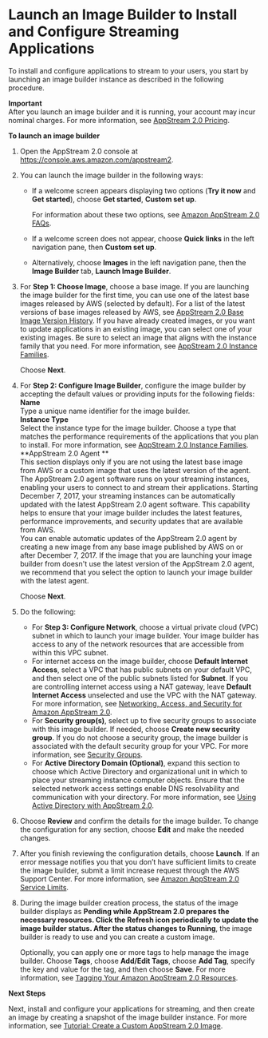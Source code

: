 # Launch an Image Builder to Install and Configure Streaming Applications<a name="tutorial-image-builder-create"></a>

 To install and configure applications to stream to your users, you start by launching an image builder instance as described in the following procedure\.

**Important**  
After you launch an image builder and it is running, your account may incur nominal charges\. For more information, see [AppStream 2\.0 Pricing](https://aws.amazon.com/appstream2/pricing/)\.

**To launch an image builder**

1. Open the AppStream 2\.0 console at [https://console\.aws\.amazon\.com/appstream2](https://console.aws.amazon.com/appstream2)\.

1. You can launch the image builder in the following ways: 
   + If a welcome screen appears displaying two options \(**Try it now** and **Get started**\), choose **Get started**, **Custom set up**\. 

     For information about these two options, see [Amazon AppStream 2\.0 FAQs](https://aws.amazon.com/appstream2/faqs/)\.
   + If a welcome screen does not appear, choose **Quick links** in the left navigation pane, then **Custom set up**\. 
   + Alternatively, choose **Images** in the left navigation pane, then the **Image Builder** tab, **Launch Image Builder**\.

1. For **Step 1: Choose Image**, choose a base image\. If you are launching the image builder for the first time, you can use one of the latest base images released by AWS \(selected by default\)\. For a list of the latest versions of base images released by AWS, see [AppStream 2\.0 Base Image Version History](base-image-version-history.md)\. If you have already created images, or you want to update applications in an existing image, you can select one of your existing images\. Be sure to select an image that aligns with the instance family that you need\. For more information, see [AppStream 2\.0 Instance Families](instance-types.md)\.

   Choose **Next**\.

1. For **Step 2: Configure Image Builder**, configure the image builder by accepting the default values or providing inputs for the following fields:   
**Name**  
Type a unique name identifier for the image builder\.  
**Instance Type**  
Select the instance type for the image builder\. Choose a type that matches the performance requirements of the applications that you plan to install\. For more information, see [AppStream 2\.0 Instance Families](instance-types.md)\.  
**AppStream 2\.0 Agent **  
This section displays only if you are not using the latest base image from AWS or a custom image that uses the latest version of the agent\.  
The AppStream 2\.0 agent software runs on your streaming instances, enabling your users to connect to and stream their applications\. Starting December 7, 2017, your streaming instances can be automatically updated with the latest AppStream 2\.0 agent software\. This capability helps to ensure that your image builder includes the latest features, performance improvements, and security updates that are available from AWS\.   
You can enable automatic updates of the AppStream 2\.0 agent by creating a new image from any base image published by AWS on or after December 7, 2017\. If the image that you are launching your image builder from doesn't use the latest version of the AppStream 2\.0 agent, we recommend that you select the option to launch your image builder with the latest agent\. 

   Choose **Next**\.

1. Do the following:
   + For **Step 3: Configure Network**, choose a virtual private cloud \(VPC\) subnet in which to launch your image builder\. Your image builder has access to any of the network resources that are accessible from within this VPC subnet\. 
   + For internet access on the image builder, choose **Default Internet Access**, select a VPC that has public subnets on your default VPC, and then select one of the public subnets listed for **Subnet**\. If you are controlling internet access using a NAT gateway, leave **Default Internet Access** unselected and use the VPC with the NAT gateway\. For more information, see [Networking, Access, and Security for Amazon AppStream 2\.0](managing-network.md)\. 
   + For **Security group\(s\)**, select up to five security groups to associate with this image builder\. If needed, choose **Create new security group**\. If you do not choose a security group, the image builder is associated with the default security group for your VPC\. For more information, see [Security Groups](managing-network.md#managing-network-security-groups)\.
   + For **Active Directory Domain \(Optional\)**, expand this section to choose which Active Directory and organizational unit in which to place your streaming instance computer objects\. Ensure that the selected network access settings enable DNS resolvability and communication with your directory\. For more information, see [Using Active Directory with AppStream 2\.0](active-directory.md)\.

1. Choose **Review** and confirm the details for the image builder\. To change the configuration for any section, choose **Edit** and make the needed changes\.

1. After you finish reviewing the configuration details, choose **Launch**\. If an error message notifies you that you don’t have sufficient limits to create the image builder, submit a limit increase request through the AWS Support Center\. For more information, see [Amazon AppStream 2\.0 Service Limits](limits.md)\.

1. During the image builder creation process, the status of the image builder displays as **Pending **while AppStream 2\.0 prepares the necessary resources\. Click the **Refresh** icon periodically to update the image builder status\. After the status changes to** Running**, the image builder is ready to use and you can create a custom image\.

   Optionally, you can apply one or more tags to help manage the image builder\. Choose **Tags**, choose **Add/Edit Tags**, choose **Add Tag**, specify the key and value for the tag, and then choose **Save**\. For more information, see [Tagging Your Amazon AppStream 2\.0 Resources](tagging-basic.md)\.

**Next Steps**

Next, install and configure your applications for streaming, and then create an image by creating a snapshot of the image builder instance\. For more information, see [Tutorial: Create a Custom AppStream 2\.0 Image](tutorial-image-builder.md)\.